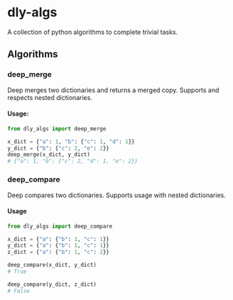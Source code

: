 # dly-algs
A collection of python algorithms to complete trivial tasks.

## Algorithms

### deep_merge
Deep merges two dictionaries and returns a merged copy. Supports and respects nested dictionaries.

#### Usage:
```python
from dly_algs import deep_merge

x_dict = {"a": 1, "b": {"c": 1, "d": 1}}
y_dict = {"b": {"c": 2, "e": 2}}
deep_merge(x_dict, y_dict)
# {"a": 1, "b": {"c": 2, "d": 1, "e": 2}}
```
### deep_compare
Deep compares two dictionaries. Supports usage with nested dictionaries.

#### Usage
```python
from dly_algs import deep_compare

x_dict = {"a": {"b": 1, "c": 1}}
y_dict = {"a": {"b": 1, "c": 1}}
z_dict = {"a": {"b": 1, "c": 2}}

deep_compare(x_dict, y_dict)
# True

deep_compare(y_dict, z_dict)
# False
```